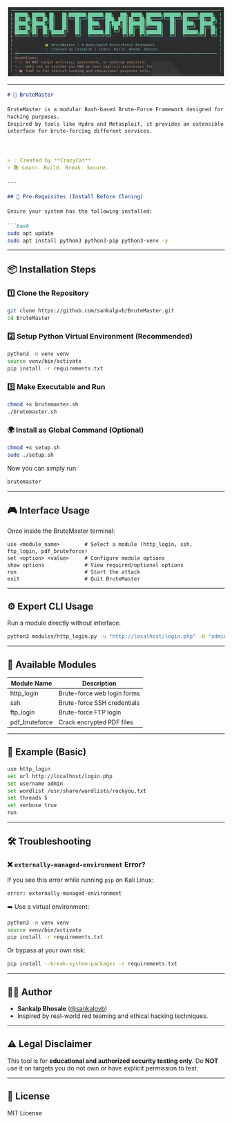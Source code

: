 ![BruteMaster Banner](banner.png)

---



````markdown
# 🚀 BruteMaster

BruteMaster is a modular Bash-based Brute-Force Framework designed for educational and ethical
hacking purposes.  
Inspired by tools like Hydra and Metasploit, it provides an extensible and interactive terminal
interface for brute-forcing different services.



> 💡 Created by **CrazyCat**  
> 📚 Learn. Build. Break. Secure.

---

## 🔰 Pre-Requisites (Install Before Cloning)

Ensure your system has the following installed:

```bash
sudo apt update
sudo apt install python3 python3-pip python3-venv -y
````

---

## 📦 Installation Steps

### 1️⃣ Clone the Repository

```bash
git clone https://github.com/sankalpvb/BruteMaster.git
cd BruteMaster
```

### 2️⃣ Setup Python Virtual Environment (Recommended)

```bash
python3 -m venv venv
source venv/bin/activate
pip install -r requirements.txt
```

### 3️⃣ Make Executable and Run

```bash
chmod +x brutemaster.sh
./brutemaster.sh
```

### 🌍 Install as Global Command (Optional)

```bash
chmod +x setup.sh
sudo ./setup.sh
```

Now you can simply run:

```bash
brutemaster
```

---

## 🎮 Interface Usage

Once inside the BruteMaster terminal:

```
use <module_name>        # Select a module (http_login, ssh, ftp_login, pdf_bruteforce)
set <option> <value>     # Configure module options
show options             # View required/optional options
run                      # Start the attack
exit                     # Quit BruteMaster
```

---

## ⚙️ Expert CLI Usage

Run a module directly without interface:

```bash
python3 modules/http_login.py -u "http://localhost/login.php" -U "admin" -w "/path/to/wordlist.txt" --verbose
```

---

## 🧰 Available Modules

| Module Name     | Description                 |
| --------------- | --------------------------- |
| http\_login     | Brute-force web login forms |
| ssh             | Brute-force SSH credentials |
| ftp\_login      | Brute-force FTP login       |
| pdf\_bruteforce | Crack encrypted PDF files   |

---

## 🧪 Example (Basic)

```bash
use http_login
set url http://localhost/login.php
set username admin
set wordlist /usr/share/wordlists/rockyou.txt
set threads 5
set verbose true
run
```

---

## 🛠️ Troubleshooting

### ❌ `externally-managed-environment` Error?

If you see this error while running `pip` on Kali Linux:

```text
error: externally-managed-environment
```

➡️ Use a virtual environment:

```bash
python3 -m venv venv
source venv/bin/activate
pip install -r requirements.txt
```

Or bypass at your own risk:

```bash
pip install --break-system-packages -r requirements.txt
```

---

## 🧑‍💻 Author

* **Sankalp Bhosale** ([@sankalpvb](https://github.com/sankalpvb))
* Inspired by real-world red teaming and ethical hacking techniques.

---

## ⚠️ Legal Disclaimer

This tool is for **educational and authorized security testing only**.
Do **NOT** use it on targets you do not own or have explicit permission to test.

---

## 📄 License

MIT License

```
